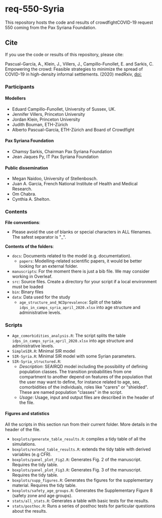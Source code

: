# req-550-Syria
This repository hosts the code and results of crowdfightCOVID-19 request 550 coming from the Pax Syriana Foundation.

## Cite

If you use the code or results of this repository, please cite:

Pascual-García, A., Klein, J., Villers, J., Campillo-Funollet, E. and Sarkis, C. Empowering the crowd: Feasible strategies to minimize the spread of COVID-19 in high-density informal settlements. (2020) medRxiv, [doi: ]()


### Participants

#### Modellers

* Eduard Campillo-Funollet, University of Sussex, UK. 
* Jennifer Villers, Princeton University 
* Jordan Klein, Princeton University 
* Judith Bouman, ETH-Zürich 
* Alberto Pascual-García, ETH-Zürich and Board of Crowdfight 

#### Pax Syriana Foundation

* Chamsy Sarkis, Chairman Pax Syriana Foundation 
* Jean Jaques Py, IT Pax Syriana Foundation 

#### Public dissemination

* Megan Naidoo, University of Stellenbosch.	
* Juan A. Garcia, French National Institute of Health and Medical Research.
* Om Chabra.
* Cynthia A. Shelton.

### Contents

**File conventions**:
* Please avoid the use of blanks or special characters in ALL filenames. The safest separator is "_".

**Contents of the folders**:

* `docs`: Documents related to the model (e.g. documentation).
    * `papers`: Modelling-related scientific papers, it would be better looking for an external folder.
* `manuscripts`: For the moment  there is just a bib file. We may consider working in Overleaf.
* `src`: Source files. Create a directory for your script if a local environment must be loaded
* `bin`: Binary files
* `data`: Data used for the study
    * `age_structure_and_NCDprevalence`: Split of the table `idps_in_camps_syria_april_2020.xlsx` into age structure and administrative levels.


### Scripts

* `Age_comorbidities_analysis.R`:  The script splits the table `idps_in_camps_syria_april_2020.xlsx` into age structure and administrative levels.
*  `SimpleSIR.R`: Minimal SIR model
*  `SIR-Syria.R`: Minimal SIR model with some Syrian parameters.
*  `SIR-Syria_structured.R`: 
    * _Description_: SEAIRQD model including the possibility of defining population classes. The transition probabilities from one compartment to another depend on features of the population that the user may want to define, for instance related to age, sex, comorbidities of the individuals, roles like "carers" or "shielded". These are named population "classes" in the script.
    * _Usage_: Usage, input and output files are described in the header of the file.

#### Figures and statistics
All the scripts in this section run from their current folder. More details in the header of the file.
* `boxplots/generate_table_results.R`: compiles a tidy table of all the simulations.
* `boxplots/extend_table_results.R`: extends the tidy table with derived variables (e.g CFR).
* `boxplots/panel_plot_Fig2.R`: Generates Fig. 2 of the manuscript. Requires the tidy table.
* `boxplots/panel_plot_Fig3.R`: Generates Fig. 3 of the manuscript. Requires the tidy table.
* `boxplots/supp_figures.R`: Generates the figures for the supplementary material. Requires the tidy table.
* `boxplots/safety_age_groups.R`: Generates the Supplementary Figure 8 (safety zone and age groups). 
* `stats/all_stats.R`: Generates a table with basic tests for the results. 
* `stats/posthoc.R`: Runs a series of posthoc tests for particular questions about the results.
